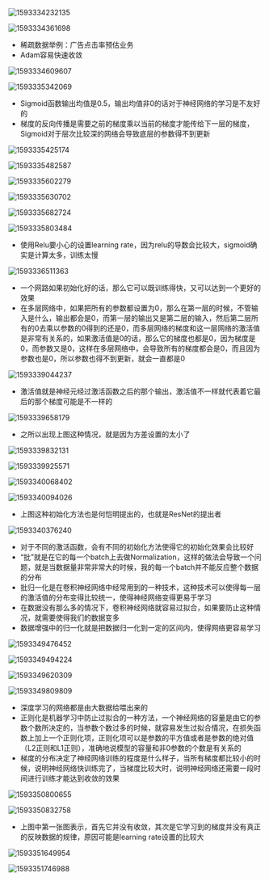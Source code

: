 ![1593334232135](assets/1593334232135.png)

![1593334361698](assets/1593334361698.png)

- 稀疏数据举例：广告点击率预估业务
- Adam容易快速收敛

![1593334609607](assets/1593334609607.png)

![1593335342069](assets/1593335342069.png)

- Sigmoid函数输出均值是0.5，输出均值非0的话对于神经网络的学习是不友好的
- 梯度的反向传播是需要之前的梯度乘以当前的梯度才能传给下一层的梯度，Sigmoid对于层次比较深的网络会导致底层的参数得不到更新

![1593335425174](assets/1593335425174.png)

![1593335482587](assets/1593335482587.png)

![1593335602279](assets/1593335602279.png)

![1593335630702](assets/1593335630702.png)

![1593335682724](assets/1593335682724.png)

![1593335803484](assets/1593335803484.png)

- 使用Relu要小心的设置learning rate，因为relu的导数会比较大，sigmoid确实是计算太多，训练太慢

![1593336511363](assets/1593336511363.png)

- 一个网路如果初始化好的话，那么它可以既训练得快，又可以达到一个更好的效果
- 在多层网络中，如果把所有的参数都设置为0，那么在第一层的时候，不管输入是什么，输出都会是0，而第一层的输出又是第二层的输入，然后第二层所有的0去乘以参数的0得到的还是0，而多层网络的梯度和这一层网络的激活值是非常有关系的，如果激活值是0的话，那么它的梯度也都是0，因为梯度是0，而参数又是0，这样在多层网络中，会导致所有的梯度都会是0，而且因为参数也是0，所以参数也得不到更新，就会一直都是0

![1593339044237](assets/1593339044237.png)

- 激活值就是神经元经过激活函数之后的那个输出，激活值不一样就代表着它最后的那个梯度可能是不一样的

![1593339658179](assets/1593339658179.png)

- 之所以出现上图这种情况，就是因为方差设置的太小了

![1593339832131](assets/1593339832131.png)

![1593339925571](assets/1593339925571.png)

![1593340068402](assets/1593340068402.png)

![1593340094026](assets/1593340094026.png)

- 上图这种初始化方法也是何恺明提出的，也就是ResNet的提出者

![1593340376240](assets/1593340376240.png)

- 对于不同的激活函数，会有不同的初始化方法使得它的初始化效果会比较好
- “批”就是在它的每一个batch上去做Normalization，这样的做法会导致一个问题，就是当数据量非常非常大的时候，我的每一个batch并不能反应整个数据的分布
- 批归一化是在卷积神经网络中经常用到的一种技术，这种技术可以使得每一层的激活值的分布变得比较统一，使得神经网络变得更易于学习
- 在数据没有那么多的情况下，卷积神经网络就容易过拟合，如果要防止这种情况，就需要使得我们的数据变多
- 数据增强中的归一化就是把数据归一化到一定的区间内，使得网络更容易学习

![1593349476452](assets/1593349476452.png)

![1593349494224](assets/1593349494224.png)

![1593349620309](assets/1593349620309.png)

![1593349809809](assets/1593349809809.png)

- 深度学习的网络都是由大数据给喂出来的
- 正则化是机器学习中防止过拟合的一种方法，一个神经网络的容量是由它的参数个数所决定的，当参数个数过多的时候，就容易发生过拟合情况，在损失函数上加上一个正则化项，正则化项可以是参数的平方值或者是参数的绝对值（L2正则和L1正则），准确地说模型的容量和非0参数的个数是有关系的
- 梯度的分布决定了神经网络训练的程度是什么样子，当所有梯度都比较小的时候，说明神经网络快训练完了，当梯度比较大时，说明神经网络还需要一段时间进行训练才能达到收敛的效果

![1593350800655](assets/1593350800655.png)

![1593350832758](assets/1593350832758.png)

- 上图中第一张图表示，首先它并没有收敛，其次是它学习到的梯度并没有真正的反映数据的规律，原因可能是learning rate设置的比较大

![1593351649954](assets/1593351649954.png)

![1593351746988](assets/1593351746988.png)

